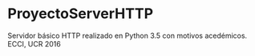 # ProyectoServerHTTP
Servidor básico HTTP realizado en Python 3.5 con motivos acedémicos. ECCI, UCR 2016
